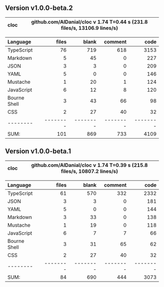 ## Version v1.0.0-beta.2

cloc|github.com/AlDanial/cloc v 1.74  T=0.44 s (231.8 files/s, 13106.9 lines/s)
--- | ---

Language|files|blank|comment|code
:-------|-------:|-------:|-------:|-------:
TypeScript|76|719|618|3153
Markdown|5|45|0|227
JSON|3|3|0|209
YAML|5|0|0|146
Mustache|1|20|1|124
JavaScript|6|12|8|120
Bourne Shell|3|43|66|98
CSS|2|27|40|32
--------|--------|--------|--------|--------
SUM:|101|869|733|4109

## Version v1.0.0-beta.1

| cloc | github.com/AlDanial/cloc v 1.74 T=0.39 s (215.8 files/s, 10807.2 lines/s) |
| ---- | ------------------------------------------------------------------------- |


| Language     |    files |    blank |  comment |     code |
| :----------- | -------: | -------: | -------: | -------: |
| TypeScript   |       61 |      570 |      332 |     2332 |
| JSON         |        3 |        3 |        0 |      181 |
| YAML         |        5 |        0 |        0 |      144 |
| Markdown     |        3 |       33 |        0 |      138 |
| Mustache     |        1 |       19 |        0 |      118 |
| JavaScript   |        6 |        7 |        7 |       66 |
| Bourne Shell |        3 |       31 |       65 |       62 |
| CSS          |        2 |       27 |       40 |       32 |
| --------     | -------- | -------- | -------- | -------- |
| SUM:         |       84 |      690 |      444 |     3073 |
